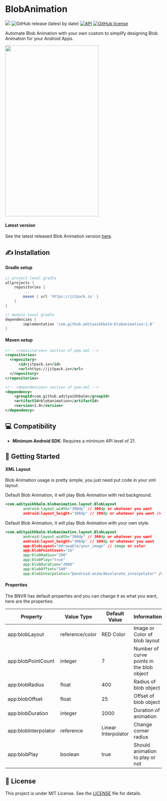 # BlobAnimation
[![](https://jitpack.io/v/adityaikhbalm/blobanimation.svg)](https://jitpack.io/#adityaikhbalm/blobanimation) ![GitHub release (latest by date)](https://img.shields.io/github/v/release/adityaikhbalm/blobanimation) [![API](https://img.shields.io/badge/API-21%2B-brightgreen.svg?style=flat)](https://android-arsenal.com/api?level=21) [![GitHub license](https://img.shields.io/github/license/adityaikhbalm/blobanimation)](https://github.com/adityaikhbalm/blobanimation/blob/master/LICENSE)

Automate Blob Animation with your own custom to simplify designing Blob Animation for your Android Apps.

<img src="https://github.com/adityaikhbalm/BlobAnimation/blob/master/demo/blob_animation.gif" width="300px" height="550px">

#### Latest version
See the latest released Blob Animation version [here](https://github.com/adityaikhbalm/blobanimation/releases).

## ✍️ Installation
#### Gradle setup
```gradle
// project level gradle
allprojects {
    repositories {
        ...
        maven { url 'https://jitpack.io' }
    }
}
```
```gradle
// module level gradle
dependencies {
        implementation 'com.github.adityaikhbalm:blobanimation:1.0'
}
```

#### Maven setup
```xml
<!-- <repositories> section of pom.xml -->
<repositories>
  <repository>
      <id>jitpack.io</id>
      <url>https://jitpack.io</url>
  </repository>
</repositories>
```
```xml
<!-- <dependencies> section of pom.xml -->
<dependency>
    <groupId>com.github.adityaikhbalm</groupId>
    <artifactId>blobanimation</artifactId>
    <version>1.0</version>
</dependency>
```

## 💻 Compatibility
 * **Minimum Android SDK**: Requires a minimum API level of 21.

## 🚀️ Getting Started
#### XML Layout
Blob Animation usage is pretty simple, you just need put code in your xml layout.

Default Blob Animation, it will play Blob Animation with red background.
```xml
<com.adityaikhbalm.blobanimation.layout.BlobLayout
        android:layout_width="300dp" // 300dp or whatever you want
        android:layout_height="300dp" // 300dp or whatever you want />
```

Default Blob Animation, it will play Blob Animation with your own style.
```xml
<com.adityaikhbalm.blobanimation.layout.BlobLayout
        android:layout_width="300dp" // 300dp or whatever you want
        android:layout_height="300dp" // 300dp or whatever you want 
        app:blobLayout="@drawable/your_image" // image or color
        app:blobPointCount="16"
        app:blobRadius="200"
        app:blobPlay="true"
        app:blobDuration="2000"
        app:blobOffset="100"
        app:blobInterpolator="@android:anim/decelerate_interpolator" />
```

#### Properties
The BNVR has default properties and you can change it as what you want, here are the properties:

| Property | Value Type | Default Value | Information |
| -------- | ---------- | ------------- | ----------- |
| app:blobLayout | reference/color | RED Color | Image or Color of blob layout |
| app:blobPointCount | integer | 7 | Number of curve points in the blob object |
| app:blobRadius | float | 400 | Radius of blob object |
| app:blobOffset | float | 25 | Offset of blob object |
| app:blobDuration | integer | 2000 | Duration of animation |
| app:blobInterpolator | reference | Linear Interpolator | Change corner radius |
| app:blobPlay | boolean | true  | Should animation to play or not |

## 📝 License
This project is under MIT License. See the [LICENSE](https://github.com/adityaikhbalm/blobanimation/blob/master/LICENSE) file for details.

